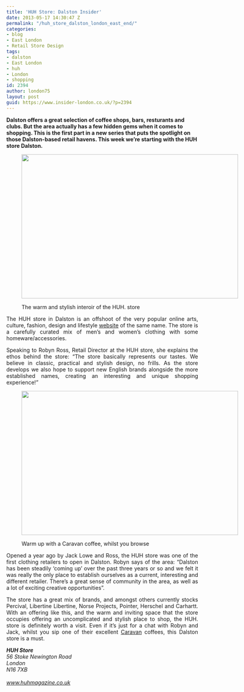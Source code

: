 ```yaml
---
title: 'HUH Store: Dalston Insider'
date: 2013-05-17 14:30:47 Z
permalink: "/huh_store_dalston_london_east_end/"
categories:
- blog
- East London
- Retail Store Design
tags:
- dalston
- East London
- huh
- London
- shopping
id: 2394
author: london75
layout: post
guid: https://www.insider-london.co.uk/?p=2394
---
```


**Dalston offers a great selection of coffee shops, bars, resturants and clubs. But the area actually has a few hidden gems when it comes to shopping. This is the first part in a new series that puts the spotlight on those Dalston-based retail havens. This week we&#8217;re starting with the HUH store Dalston.**<figure id="attachment_2399" style="width: 569px" class="wp-caption alignnone">

[<img class="size-full wp-image-2399" alt="" src="/wp-content/uploads/2012/11/dalston-shops-east-london-shoreditch.jpg" width="569" height="379" />](/wp-content/uploads/2012/11/dalston-shops-east-london-shoreditch.jpg)<figcaption class="wp-caption-text">The warm and stylish interoir of the HUH. store</figcaption></figure> 

<p style="text-align: justify;">
  The HUH store in Dalston is an offshoot of the very popular online arts, culture, fashion, design and lifestyle <a href="www.huhmagazine.co.uk">website</a> of the same name. The store is a carefully curated mix of men&#8217;s and women&#8217;s clothing with some homeware/accessories.
</p>

<p style="text-align: justify;">
  Speaking to Robyn Ross, Retail Director at the HUH store, she explains the ethos behind the store: “The store basically represents our tastes. We believe in classic, practical and stylish design, no frills. As the store develops we also hope to support new English brands alongside the more established names, creating an interesting and unique shopping experience!”
</p><figure id="attachment_2451" style="width: 569px" class="wp-caption alignnone">

[<img class=" wp-image-2451 " alt="" src="/wp-content/uploads/2012/11/huh_store_dalston_insider_london.jpg" width="569" height="379" />](/wp-content/uploads/2012/11/huh_store_dalston_insider_london.jpg)<figcaption class="wp-caption-text">Warm up with a Caravan coffee, whilst you browse</figcaption></figure> 

<p style="text-align: justify;">
  Opened a year ago by Jack Lowe and Ross, the HUH store was one of the first clothing retailers to open in Dalston. Robyn says of the area: “Dalston has been steadily &#8216;coming up&#8217; over the past three years or so and we felt it was really the only place to establish ourselves as a current, interesting and different retailer. There&#8217;s a great sense of community in the area, as well as a lot of exciting creative opportunities”.
</p>

<p style="text-align: justify;">
  The store has a great mix of brands, and amongst others currently stocks Percival, Libertine Libertine, Norse Projects, Pointer, Herschel and Carhartt. With an offering like this, and the warm and inviting space that the store occupies offering an uncomplicated and stylish place to shop, the HUH. store is definitely worth a visit. Even if it&#8217;s just for a chat with Robyn and Jack, whilst you sip one of their excellent <a href="http://caravanonexmouth.co.uk/">Caravan</a> coffees, this Dalston store is a must.
</p>

<address>
  <strong>HUH Store</strong>
</address>

<address>
  <em>56 Stoke Newington Road</em><br /> <em>London</em><br /> <em>N16 7XB</em>
</address>

<address>
   
</address>

<address>
  <a href="www.huhmagazine.co.uk">www.huhmagazine.co.uk</a>
</address>

<address>
   
</address>